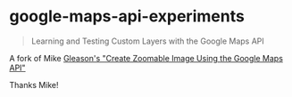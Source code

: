 # google-maps-api-experiments

> Learning and Testing Custom Layers with the Google Maps API

A fork of Mike [Gleason's "Create Zoomable Image Using the Google Maps API"](http://blog.mikecouturier.com/2011/07/create-zoomable-images-using-google.html)

Thanks Mike!